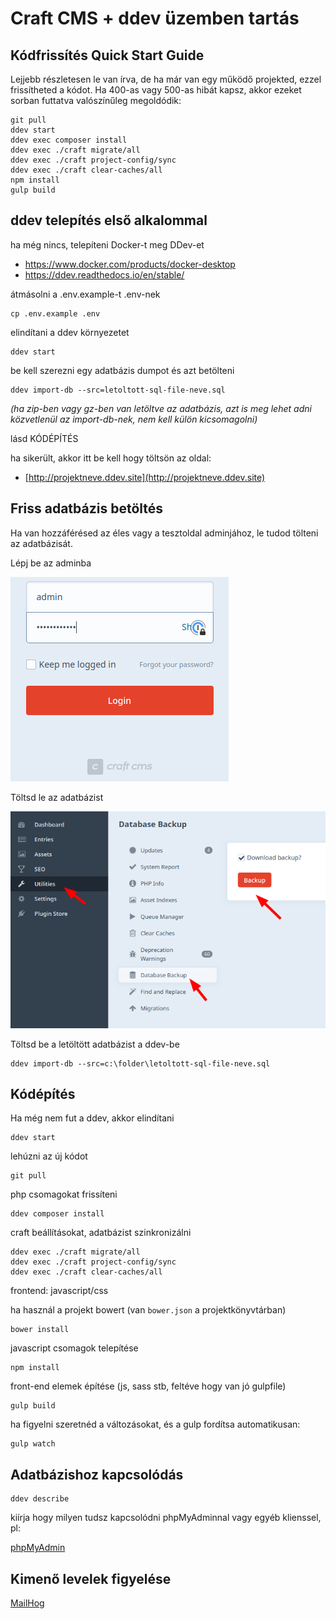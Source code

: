 # Craft CMS + ddev üzemben tartás

## Kódfrissítés Quick Start Guide

Lejjebb részletesen le van írva, de ha már van egy működő projekted, ezzel frissítheted a kódot. Ha 400-as vagy 500-as hibát kapsz, akkor ezeket sorban futtatva valószínűleg megoldódik:

    git pull
    ddev start
    ddev exec composer install
    ddev exec ./craft migrate/all
    ddev exec ./craft project-config/sync
    ddev exec ./craft clear-caches/all
    npm install
    gulp build


## ddev telepítés első alkalommal

ha még nincs, telepíteni Docker-t meg DDev-et

- https://www.docker.com/products/docker-desktop
- https://ddev.readthedocs.io/en/stable/

átmásolni a .env.example-t .env-nek

    cp .env.example .env

elindítani a ddev környezetet

    ddev start

be kell szerezni egy adatbázis dumpot és azt betölteni

    ddev import-db --src=letoltott-sql-file-neve.sql

*(ha zip-ben vagy gz-ben van letöltve az adatbázis, azt is 
meg lehet adni közvetlenül az import-db-nek, nem kell külön kicsomagolni)*

lásd KÓDÉPÍTÉS

ha sikerült, akkor itt be kell hogy töltsön az oldal:

- [http://projektneve.ddev.site](http://projektneve.ddev.site)


## Friss adatbázis betöltés

Ha van hozzáférésed az éles vagy a tesztoldal adminjához, le tudod tölteni az adatbázisát.

Lépj be az adminba

![Login](/img/login.png)

Töltsd le az adatbázist

![Login](/img/dbdump.png)

Töltsd be a letöltött adatbázist a ddev-be

    ddev import-db --src=c:\folder\letoltott-sql-file-neve.sql

## Kódépítés

Ha még nem fut a ddev, akkor elindítani

    ddev start

lehúzni az új kódot

    git pull

php csomagokat frissíteni

    ddev composer install

craft beállításokat, adatbázist szinkronizálni

    ddev exec ./craft migrate/all
    ddev exec ./craft project-config/sync
    ddev exec ./craft clear-caches/all

frontend: javascript/css

ha használ a projekt bowert (van `bower.json` a projektkönyvtárban)

    bower install

javascript csomagok telepítése

    npm install

front-end elemek építése (js, sass stb, feltéve hogy van jó gulpfile)

    gulp build

ha figyelni szeretnéd a változásokat, és a gulp fordítsa automatikusan:

    gulp watch


## Adatbázishoz kapcsolódás

    ddev describe

kiírja hogy milyen tudsz kapcsolódni phpMyAdminnal vagy egyéb klienssel, pl:

[phpMyAdmin](http://projektneve.ddev.site:8036)

## Kimenő levelek figyelése

[MailHog](http://projektneve.ddev.site:8025)

